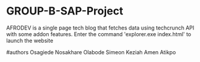 # GROUP-B-SAP-Project
AFRODEV is a single page tech blog that fetches data using techcrunch API with some addon features.
Enter the command 'explorer.exe index.html' to launch the website

#authors
Osagiede Nosakhare
Olabode Simeon
Keziah
Amen Atikpo
